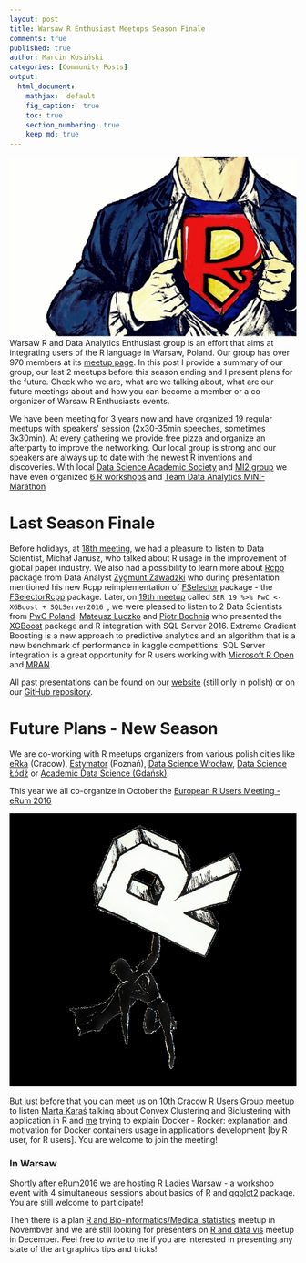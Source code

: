 ```yaml
---
layout: post
title: Warsaw R Enthusiast Meetups Season Finale
comments: true
published: true
author: Marcin Kosiński
categories: [Community Posts]
output:
  html_document:
    mathjax:  default
    fig_caption:  true
    toc: true
    section_numbering: true
    keep_md: true
---
```


<img src="/images/fulls/supeRRR.jpg" class="fit image"> Warsaw R and Data Analytics Enthusiast group is an effort that aims at integrating users of the R language in Warsaw, Poland. Our group has over 970 members at its [meetup page](http://www.meetup.com/Spotkania-Entuzjastow-R-Warsaw-R-Users-Group-Meetup/). In this post I provide a summary of our group, our last 2 meetups before this season ending and I present plans for the future. Check who we are, what are we talking about, what are our future meetings about and how you can become a member or a co-organizer of Warsaw R Enthusiasts events.

We have been meeting for 3 years now and have organized 19 regular meetups with speakers' session (2x30-35min speeches, sometimes 3x30min). At every gathering we provide free pizza and organize an afterparty to improve the networking. Our local group is strong and our speakers are always up to date with the newest R inventions and discoveries. With local [Data Science Academic Society](http://datascience.mini.pw.edu.pl/) and [MI2 group](https://github.com/orgs/mi2-warsaw/people) we have even organized [6 R workshops](http://mi2.mini.pw.edu.pl/index.php/nasze-warsztaty/) and [Team Data Analytics MiNI-Marathon](https://www.facebook.com/events/921016974586900/)

# Last Season Finale

Before holidays, at [18th meeting](https://www.meetup.com/Spotkania-Entuzjastow-R-Warsaw-R-Users-Group-Meetup/events/228608011/), we had a pleasure to listen to Data Scientist, Michał Janusz, who talked about R usage in the improvement of global paper industry. We also had a possibility to learn more about [Rcpp](https://cran.r-project.org/web/packages/Rcpp/index.html) package from Data Analyst [Zygmunt Zawadzki](https://github.com/zzawadz) who during presentation mentioned his new Rcpp reimplementation of [FSelector](https://cran.r-project.org/web/packages/FSelector/index.html) package - the [FSelectorRcpp](https://github.com/mi2-warsaw/FSelectorRcpp) package. Later, on [19th meetup](http://www.meetup.com/Spotkania-Entuzjastow-R-Warsaw-R-Users-Group-Meetup/events/228534770/) called `SER 19 %>% PwC <- XGBoost + SQLServer2016 `, we were pleased to listen to 2 Data Scientists from [PwC Poland](http://www.pwc.pl/): [Mateusz Luczko](https://www.linkedin.com/in/mateusz-%C5%82uczko-078ab587) and [Piotr Bochnia](https://www.linkedin.com/in/piotrbochnia) who presented the [XGBoost](https://cran.r-project.org/web/packages/xgboost/index.html) package and R integration with SQL Server 2016. Extreme Gradient Boosting is a new approach to predictive analytics and an algorithm that is a new benchmark of performance in kaggle competitions. SQL Server integration is a great opportunity for R users working with [Microsoft R Open](https://mran.microsoft.com/open/) and [MRAN](https://mran.microsoft.com/).

All past presentations can be found on our [website](http://mi2-warsaw.github.io/SER/) (still only in polish) or on our [GitHub repository](https://github.com/mi2-warsaw/SER).

# Future Plans - New Season

We are co-working with R meetups organizers from various polish cities like [eRka](http://www.erkakrakow.pl/) (Cracow), [Estymator](http://estymator.ue.poznan.pl/) (Poznań), [Data Science Wrocław](http://www.meetup.com/Data-Science-Wroclaw/), [Data Science Łódź](http://www.meetup.com/Data-Science-Lodz/) or [Academic Data Science (Gdańsk)](http://www.meetup.com/Academic-Data-Science/).

This year we all co-organize in October the [European R Users Meeting - eRum 2016](http://erum.ue.poznan.pl/)

<img src="/images/fulls/erum_black.jpg" class="fit image">

But just before that you can meet us on [10th Cracow R Users Group meetup](http://www.meetup.com/Cracow-R-User-Group/events/233624341/) to listen [Marta Karaś](https://www.linkedin.com/in/martakaras) talking about Convex Clustering and Biclustering with application in R and [me](http://r-addict.com/About.html) trying to explain Docker - Rocker: explanation and motivation for Docker containers usage in applications development [by R user, for R users]. You are welcome to join the meeting!

### In Warsaw

Shortly after eRum2016 we are hosting [R Ladies Warsaw](http://www.meetup.com/Spotkania-Entuzjastow-R-Warsaw-R-Users-Group-Meetup/events/233908062/) - a workshop event with 4 simultaneous sessions about basics of R and [ggplot2](https://cran.r-project.org/web/packages/ggplot2/index.html) package. You are still welcome to participate!

Then there is a plan [R and Bio-informatics/Medical statistics](http://www.meetup.com/Spotkania-Entuzjastow-R-Warsaw-R-Users-Group-Meetup/events/234290359/) meetup in Novembver and we are still looking for presenters on [R and data vis](http://www.meetup.com/Spotkania-Entuzjastow-R-Warsaw-R-Users-Group-Meetup/events/234328394/) meetup in December. Feel free to write to me if you are interested in presenting any state of the art graphics tips and tricks!

